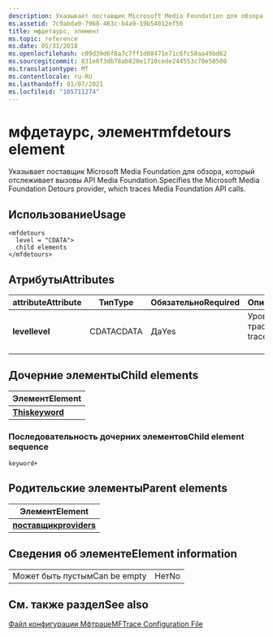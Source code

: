 ```yaml
---
description: Указывает поставщик Microsoft Media Foundation для обзора, который отслеживает вызовы API Media Foundation.
ms.assetid: 7c9abda9-7968-463c-b4a9-19b54012ef56
title: мфдетаурс, элемент
ms.topic: reference
ms.date: 05/31/2018
ms.openlocfilehash: c09d39d6f8a7c7ff1d88471e71c6fc58aa49bd62
ms.sourcegitcommit: 831e8f3db78ab820e1710cede244553c70e50500
ms.translationtype: MT
ms.contentlocale: ru-RU
ms.lasthandoff: 01/07/2021
ms.locfileid: "105711274"
---
```

# <a name="mfdetours-element"></a><span data-ttu-id="13af9-103">мфдетаурс, элемент</span><span class="sxs-lookup"><span data-stu-id="13af9-103">mfdetours element</span></span>

<span data-ttu-id="13af9-104">Указывает поставщик Microsoft Media Foundation для обзора, который отслеживает вызовы API Media Foundation.</span><span class="sxs-lookup"><span data-stu-id="13af9-104">Specifies the Microsoft Media Foundation Detours provider, which traces Media Foundation API calls.</span></span>

## <a name="usage"></a><span data-ttu-id="13af9-105">Использование</span><span class="sxs-lookup"><span data-stu-id="13af9-105">Usage</span></span>

``` syntax
<mfdetours
  level = "CDATA">
  child elements
</mfdetours>
```

## <a name="attributes"></a><span data-ttu-id="13af9-106">Атрибуты</span><span class="sxs-lookup"><span data-stu-id="13af9-106">Attributes</span></span>



| <span data-ttu-id="13af9-107">attribute</span><span class="sxs-lookup"><span data-stu-id="13af9-107">Attribute</span></span>            | <span data-ttu-id="13af9-108">Тип</span><span class="sxs-lookup"><span data-stu-id="13af9-108">Type</span></span>             | <span data-ttu-id="13af9-109">Обязательно</span><span class="sxs-lookup"><span data-stu-id="13af9-109">Required</span></span>       | <span data-ttu-id="13af9-110">Описание</span><span class="sxs-lookup"><span data-stu-id="13af9-110">Description</span></span>                             |
|----------------------|------------------|----------------|-----------------------------------------|
| <span data-ttu-id="13af9-111">**level**</span><span class="sxs-lookup"><span data-stu-id="13af9-111">**level**</span></span><br/> | <span data-ttu-id="13af9-112">CDATA</span><span class="sxs-lookup"><span data-stu-id="13af9-112">CDATA</span></span><br/> | <span data-ttu-id="13af9-113">Да</span><span class="sxs-lookup"><span data-stu-id="13af9-113">Yes</span></span><br/> | <span data-ttu-id="13af9-114">Уровень трассировки.</span><span class="sxs-lookup"><span data-stu-id="13af9-114">The trace level.</span></span><br/> <br/> |



## <a name="child-elements"></a><span data-ttu-id="13af9-115">Дочерние элементы</span><span class="sxs-lookup"><span data-stu-id="13af9-115">Child elements</span></span>



| <span data-ttu-id="13af9-116">Элемент</span><span class="sxs-lookup"><span data-stu-id="13af9-116">Element</span></span>                               |
|---------------------------------------|
| [<span data-ttu-id="13af9-117">**This**</span><span class="sxs-lookup"><span data-stu-id="13af9-117">**keyword**</span></span>](keyword.md)<br/> |



### <a name="child-element-sequence"></a><span data-ttu-id="13af9-118">Последовательность дочерних элементов</span><span class="sxs-lookup"><span data-stu-id="13af9-118">Child element sequence</span></span>

``` syntax
keyword+
```

## <a name="parent-elements"></a><span data-ttu-id="13af9-119">Родительские элементы</span><span class="sxs-lookup"><span data-stu-id="13af9-119">Parent elements</span></span>



| <span data-ttu-id="13af9-120">Элемент</span><span class="sxs-lookup"><span data-stu-id="13af9-120">Element</span></span>                                   |
|-------------------------------------------|
| [<span data-ttu-id="13af9-121">**поставщик**</span><span class="sxs-lookup"><span data-stu-id="13af9-121">**providers**</span></span>](providers.md)<br/> |



## <a name="element-information"></a><span data-ttu-id="13af9-122">Сведения об элементе</span><span class="sxs-lookup"><span data-stu-id="13af9-122">Element information</span></span>



|              |     |
|--------------|-----|
| <span data-ttu-id="13af9-123">Может быть пустым</span><span class="sxs-lookup"><span data-stu-id="13af9-123">Can be empty</span></span> | <span data-ttu-id="13af9-124">Нет</span><span class="sxs-lookup"><span data-stu-id="13af9-124">No</span></span>  |



## <a name="see-also"></a><span data-ttu-id="13af9-125">См. также раздел</span><span class="sxs-lookup"><span data-stu-id="13af9-125">See also</span></span>

<dl> <dt>

[<span data-ttu-id="13af9-126">Файл конфигурации Мфтраце</span><span class="sxs-lookup"><span data-stu-id="13af9-126">MFTrace Configuration File</span></span>](mftrace-configuration-file.md)
</dt> </dl>

 

 




